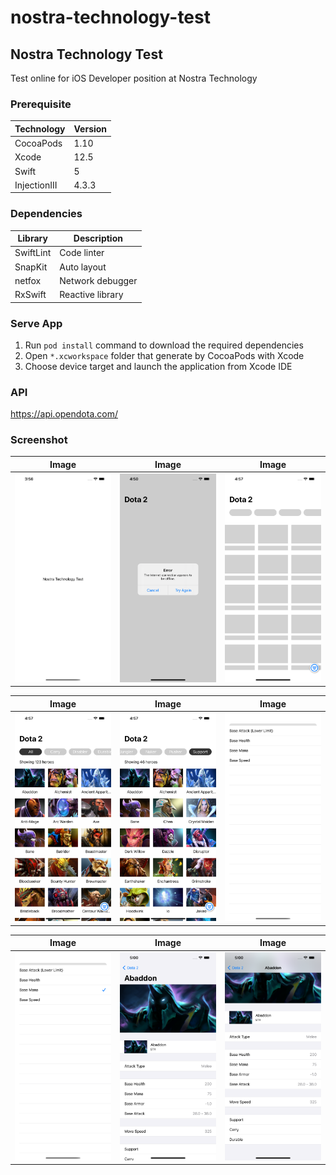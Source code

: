 # nostra-technology-test

## Nostra Technology Test

Test online for iOS Developer position at Nostra Technology

### Prerequisite

Technology | Version
-- | --
CocoaPods | 1.10
Xcode | 12.5
Swift | 5
InjectionIII | 4.3.3

### Dependencies

Library | Description
-- | --
SwiftLint | Code linter
SnapKit | Auto layout
netfox | Network debugger
RxSwift | Reactive library

### Serve App

1. Run `pod install` command to download the required dependencies
2. Open `*.xcworkspace` folder that generate by CocoaPods with Xcode
3. Choose device target and launch the application from Xcode IDE

### API

https://api.opendota.com/

### Screenshot

Image | Image | Image
-- | -- | --
![image](/screenshots/1.png) | ![image](/screenshots/2.png) | ![image](/screenshots/3.png)

Image | Image | Image
-- | -- | --
![image](/screenshots/4.png) | ![image](/screenshots/5.png) | ![image](/screenshots/6.png)

Image | Image | Image
-- | -- | --
![image](/screenshots/7.png) | ![image](/screenshots/8.png) | ![image](/screenshots/9.png)
